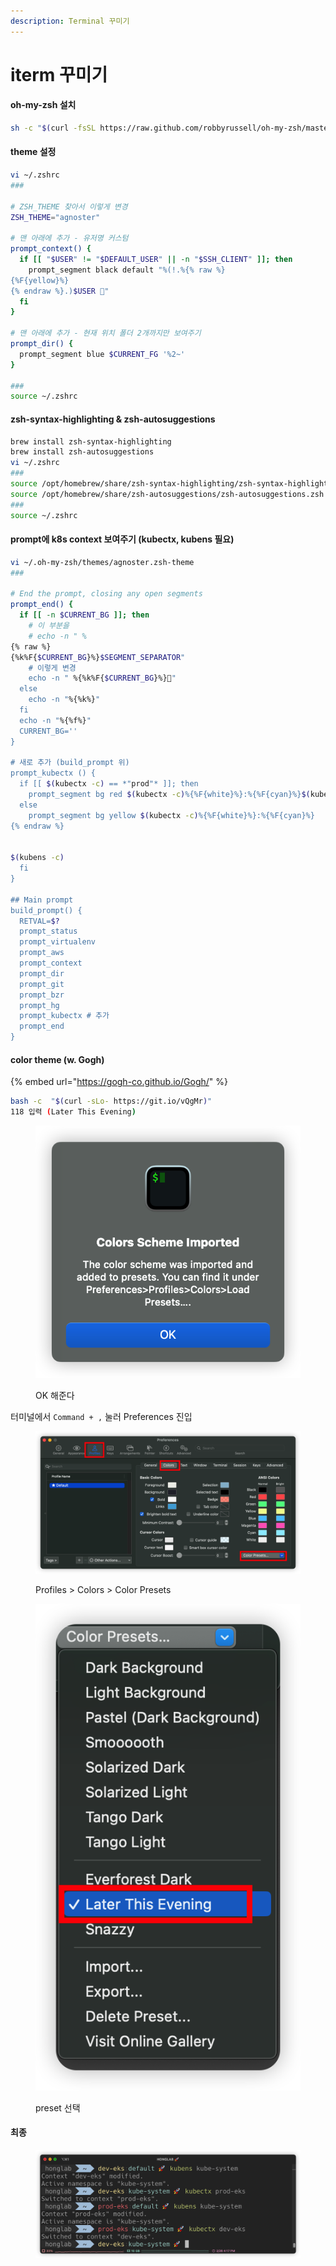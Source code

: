 ```yaml
---
description: Terminal 꾸미기
---
```


# iterm 꾸미기

#### oh-my-zsh 설치

```bash
sh -c "$(curl -fsSL https://raw.github.com/robbyrussell/oh-my-zsh/master/tools/install.sh)"
```

#### theme 설정

```bash
vi ~/.zshrc
###

# ZSH_THEME 찾아서 이렇게 변경
ZSH_THEME="agnoster"

# 맨 아래에 추가 - 유저명 커스텀
prompt_context() {
  if [[ "$USER" != "$DEFAULT_USER" || -n "$SSH_CLIENT" ]]; then
    prompt_segment black default "%(!.%{% raw %}
{%F{yellow}%}
{% endraw %}.)$USER 🚀"
  fi
}

# 맨 아래에 추가 - 현재 위치 폴더 2개까지만 보여주기
prompt_dir() {
  prompt_segment blue $CURRENT_FG '%2~'
}

###
source ~/.zshrc
```

#### zsh-syntax-highlighting & zsh-autosuggestions

```bash
brew install zsh-syntax-highlighting
brew install zsh-autosuggestions
vi ~/.zshrc
###
source /opt/homebrew/share/zsh-syntax-highlighting/zsh-syntax-highlighting.zsh
source /opt/homebrew/share/zsh-autosuggestions/zsh-autosuggestions.zsh
###
source ~/.zshrc
```

#### prompt에 k8s context 보여주기 (kubectx, kubens 필요)

```bash
vi ~/.oh-my-zsh/themes/agnoster.zsh-theme
###

# End the prompt, closing any open segments
prompt_end() {
  if [[ -n $CURRENT_BG ]]; then
    # 이 부분을
    # echo -n " %
{% raw %}
{%k%F{$CURRENT_BG}%}$SEGMENT_SEPARATOR"
    # 이렇게 변경
    echo -n " %{%k%F{$CURRENT_BG}%}🚀"
  else
    echo -n "%{%k%}"
  fi
  echo -n "%{%f%}"
  CURRENT_BG=''
}

# 새로 추가 (build_prompt 위)
prompt_kubectx () {
  if [[ $(kubectx -c) == *"prod"* ]]; then
    prompt_segment bg red $(kubectx -c)%{%F{white}%}:%{%F{cyan}%}$(kubens -c)
  else
    prompt_segment bg yellow $(kubectx -c)%{%F{white}%}:%{%F{cyan}%}
{% endraw %}


$(kubens -c)
  fi
}

## Main prompt
build_prompt() {
  RETVAL=$?
  prompt_status
  prompt_virtualenv
  prompt_aws
  prompt_context
  prompt_dir
  prompt_git
  prompt_bzr
  prompt_hg
  prompt_kubectx # 추가
  prompt_end
}
```

#### color theme (w. Gogh)

{% embed url="https://gogh-co.github.io/Gogh/" %}

```bash
bash -c  "$(curl -sLo- https://git.io/vQgMr)" 
118 입력 (Later This Evening)
```

<figure><img src="../.gitbook/assets/image.png" alt=""><figcaption><p>OK 해준다</p></figcaption></figure>

터미널에서 `Command + ,` 눌러 Preferences 진입

<figure><img src="../.gitbook/assets/image (2).png" alt=""><figcaption><p>Profiles > Colors > Color Presets</p></figcaption></figure>

<figure><img src="../.gitbook/assets/image (4).png" alt=""><figcaption><p>preset 선택</p></figcaption></figure>

#### 최종

<figure><img src="../.gitbook/assets/image (5).png" alt=""><figcaption></figcaption></figure>
